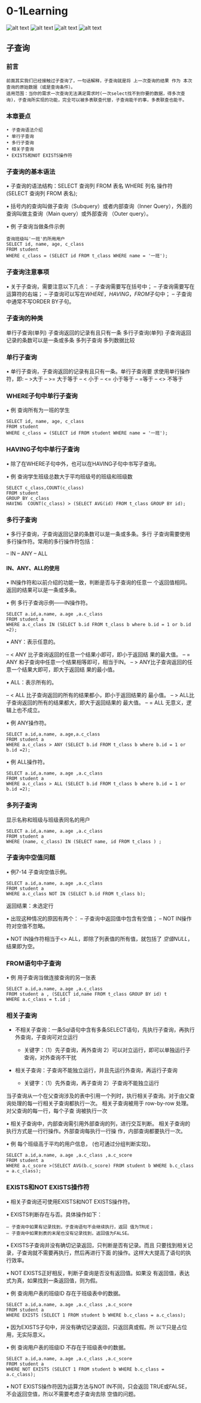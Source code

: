 # 0-1Learning

![alt text](../../static/common/svg/luoxiaosheng.svg "公众号")
![alt text](../../static/common/svg/luoxiaosheng_learning.svg "学习")
![alt text](../../static/common/svg/luoxiaosheng_wechat.svg "微信")
![alt text](../../static/common/svg/luoxiaosheng_gitee.svg "码云")


## 子查询

### 前言
    前面其实我们已经接触过子查询了，一句话解释，子查询就是将 上一次查询的结果 作为 本次查询的原始数据（或是查询条件）。
    适用范围：当你的需求一次查询无法满足需求时(一次select找不到你要的数据，得多次查询)，子查询所实现的功能，完全可以被多表联查代替，子查询能干的事，多表联查也能干。

### 本章要点
    • 子查询语法介绍
    • 单行子查询
    • 多行子查询
    • 相关子查询
    • EXISTS和NOT EXISTS操作符

### 子查询的基本语法

• 子查询的语法结构：SELECT 查询列 FROM 表名 WHERE 列名 操作符 (SELECT 查询列 FROM 表名);

• 括号内的查询叫做子查询（Subquery）或者内部查询（Inner Query），外面的查询叫做主查询（Main query）或外部查询 （Outer query）。 

• 例 子查询当做条件示例
```
查询班级叫'一班'的所用用户
SELECT id, name, age, c_class
FROM student
WHERE c_class = (SELECT id FROM t_class WHERE name = '一班');
```

### 子查询注意事项
• 关于子查询，需要注意以下几点：
– 子查询需要写在括号中；
– 子查询需要写在运算符的右端；
– 子查询可以写在*WHERE*，*HAVING*，*FROM*子句中；
– 子查询中通常不写ORDER BY子句。

### 子查询的种类
单行子查询(单列)   子查询返回的记录有且只有一条
多行子查询(单列)   子查询返回记录的条数可以是一条或多条
多列子查询       多列数据比较

### 单行子查询
• 单行子查询，子查询返回的记录有且只有一条。单行子查询要 求使用单行操作符，即:
– >大于
– >= 大于等于
– < 小于
– <= 小于等于
– =等于
– <> 不等于

### WHERE子句中单行子查询

• 例 查询所有为一班的学生
```
SELECT id, name, age, c_class
FROM student
WHERE c_class = (SELECT id FROM student WHERE name = '一班');
```

### HAVING子句中单行子查询
• 除了在WHERE子句中外，也可以在HAVING子句中书写子查询。

• 例 查询学生班级总数大于平均班级号的班级和班级数
```
SELECT c_class,COUNT(c_class)
FROM student
GROUP BY c_class
HAVING  COUNT(c_class) > (SELECT AVG(id) FROM t_class GROUP BY id);
```

### 多行子查询

• 多行子查询，子查询返回记录的条数可以是一条或多条。多行 子查询需要使用多行操作符。常用的多行操作符包括：

– IN
– ANY
– ALL

#### IN、ANY、ALL的使用

• IN操作符和以前介绍的功能一致，判断是否与子查询的任意一 个返回值相同。返回的结果可以是一条或多条。

• 例 多行子查询示例——IN操作符。
```
SELECT a.id,a.name, a.age ,a.c_class 
FROM student a 
WHERE a.c_class IN (SELECT b.id FROM t_class b where b.id = 1 or b.id =2);
```

• ANY：表示任意的。

– < ANY 比子查询返回的任意一个结果小即可，即小于返回结 果的最大值。
– = ANY 和子查询中任意一个结果相等即可，相当于IN。
– > ANY比子查询返回的任意一个结果大即可，即大于返回结 果的最小值。

• ALL：表示所有的。

– < ALL 比子查询返回的所有的结果都小，即小于返回结果的 最小值。
– > ALL比子查询返回的所有的结果都大，即大于返回结果的 最大值。
– = ALL 无意义，逻辑上也不成立。

• 例 ANY操作符。
```
SELECT a.id,a.name, a.age,a.c_class 
FROM student a 
WHERE a.c_class > ANY (SELECT b.id FROM t_class b where b.id = 1 or b.id =2);
```

• 例 ALL操作符。
```
SELECT a.id,a.name, a.age ,a.c_class 
FROM student a 
WHERE a.c_class > ALL (SELECT b.id FROM t_class b where b.id = 1 or b.id =2);
```
  
### 多列子查询

显示名称和班级与班级表同名的用户
```
SELECT a.id,a.name, a.age ,a.c_class 
FROM student a 
WHERE (name, c_class) IN (SELECT name, id FROM t_class ) ;
```

### 子查询中空值问题

• 例7-14 子查询空值示例。
```
SELECT a.id,a.name, a.age ,a.c_class 
FROM student a 
WHERE a.c_class NOT IN (SELECT b.id FROM t_class b); 
```
返回结果：未选定行

• 出现这种情况的原因有两个：
– 子查询中返回值中包含有空值；
– NOT IN操作符对空值不忽略。

• NOT IN操作符相当于<> ALL，即除了列表值的所有值，就包括了 *空值NULL*，结果即为空。


### FROM语句中子查询
• 例 用子查询当做连接查询的另一张表
```
SELECT a.id,a.name, a.age ,a.c_class 
FROM student a , (SELECT id,name FROM t_class GROUP BY id) t
WHERE a.c_class = t.id ;
```


### 相关子查询

* 不相关子查询：一条Sql语句中含有多条SELECT语句，先执行子查询，再执行外查询，子查询可对立运行
    * 关键字：（1）先子查询，再外查询
    2）可以对立运行，即可以单独运行子查询，对外查询不干扰

* 相关子查询：子查询不能独立运行，并且先运行外查询，再运行子查询
    * 关键字：（1）先外查询，再子查询
    2）子查询不能独立运行

当子查询从一个在父查询涉及的表中引用一个列时，执行相关子查询。对于由父查询处理的每一行相关子查询都执行一次。 相关子查询被用于 row-by-row 处理。对父查询的每一行，每个子查 询被执行一次

• 相关子查询中，内部查询需引用外部查询的列，进行交互判断。 相关子查询的执行方式是一行行操作。外部查询每执行一行操 作，内部查询都要执行一次。

• 例 每个班级高于平均的用户信息， (也可通过分组判断实现)。
```
SELECT a.id,a.name, a.age ,a.c_class ,a.c_score 
FROM student a 
WHERE a.c_score >(SELECT AVG(b.c_score) FROM student b WHERE b.c_class = a.c_class);
```


### EXISTS和NOT EXISTS操作符
• 相关子查询还可使用EXISTS和NOT EXISTS操作符。

• EXISTS判断存在与否。具体操作如下：

    – 子查询中如果有记录找到，子查询语句不会继续执行，返回 值为TRUE；
    – 子查询中如果到表的末尾也没有记录找到，返回值为FALSE。
• EXISTS子查询并没有确切记录返回，只判断是否有记录。而且 只要找到相关记录，子查询就不需要再执行，然后再进行下面 的操作。这样大大提高了语句的执行效率。

• NOT EXISTS正好相反，判断子查询是否没有返回值。如果没 有返回值，表达式为真，如果找到一条返回值，则为假。

• 例 查询用户表的班级ID 存在于班级表中的数据。
```
SELECT a.id,a.name, a.age ,a.c_class ,a.c_score 
FROM student a 
WHERE EXISTS (SELECT 1 FROM student b WHERE b.c_class = a.c_class);
```

• 因为EXISTS子句中，并没有确切记录返回，只返回真或假。所 以’1’只是占位用，无实际意义。

• 例 查询用户表的班级ID 不存在于班级表中的数据。
```
SELECT a.id,a.name, a.age ,a.c_class ,a.c_score 
FROM student a 
WHERE NOT EXISTS (SELECT 1 FROM student b WHERE b.c_class = a.c_class);
```
• NOT EXISTS操作符因为运算方法与NOT IN不同，只会返回 TRUE或FALSE，不会返回空值，所以不需要考虑子查询去除 空值的问题。




